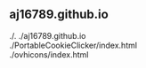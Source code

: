 ## aj16789.github.io   
./. 
./aj16789.github.io   
./PortableCookieClicker/index.html   
./ovhicons/index.html   
